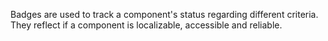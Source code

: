 Badges are used to track a component's status regarding different criteria. They reflect if a component is localizable, accessible and reliable.